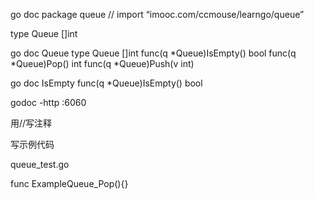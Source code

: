  go doc
package queue // import “imooc.com/ccmouse/learngo/queue”

type Queue []int

go doc Queue
type Queue []int 
func(q *Queue)IsEmpty() bool
func(q *Queue)Pop() int
func(q *Queue)Push(v int)

go doc IsEmpty
func(q *Queue)IsEmpty() bool

godoc -http :6060

用//写注释

写示例代码

queue_test.go

func ExampleQueue_Pop(){}